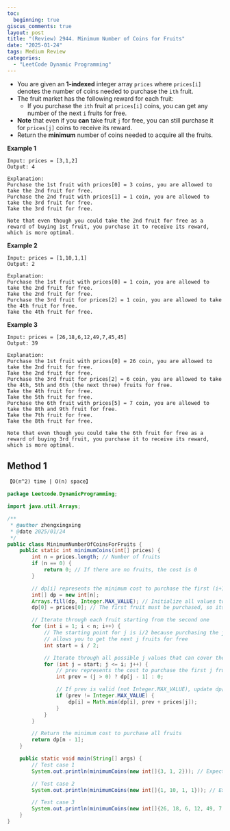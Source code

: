 ```yaml
---
toc:
  beginning: true
giscus_comments: true
layout: post
title: "(Review) 2944. Minimum Number of Coins for Fruits"
date: "2025-01-24"
tags: Medium Review
categories:
  - "LeetCode Dynamic Programming"
---
```



- You are given an **1-indexed** integer array `prices` where `prices[i]` denotes the number of coins needed to purchase the `ith` fruit.
- The fruit market has the following reward for each fruit:
  - If you purchase the `ith` fruit at `prices[i]` coins, you can get any number of the next `i` fruits for free.
- **Note** that even if you **can** take fruit `j` for free, you can still purchase it for `prices[j]` coins to receive its reward.
- Return the **minimum** number of coins needed to acquire all the fruits.

**Example 1**

```
Input: prices = [3,1,2]
Output: 4

Explanation:
Purchase the 1st fruit with prices[0] = 3 coins, you are allowed to take the 2nd fruit for free.
Purchase the 2nd fruit with prices[1] = 1 coin, you are allowed to take the 3rd fruit for free.
Take the 3rd fruit for free.

Note that even though you could take the 2nd fruit for free as a reward of buying 1st fruit, you purchase it to receive its reward, which is more optimal.
```

**Example 2**

```
Input: prices = [1,10,1,1]
Output: 2

Explanation:
Purchase the 1st fruit with prices[0] = 1 coin, you are allowed to take the 2nd fruit for free.
Take the 2nd fruit for free.
Purchase the 3rd fruit for prices[2] = 1 coin, you are allowed to take the 4th fruit for free.
Take the 4th fruit for free.
```

**Example 3**

```
Input: prices = [26,18,6,12,49,7,45,45]
Output: 39

Explanation:
Purchase the 1st fruit with prices[0] = 26 coin, you are allowed to take the 2nd fruit for free.
Take the 2nd fruit for free.
Purchase the 3rd fruit for prices[2] = 6 coin, you are allowed to take the 4th, 5th and 6th (the next three) fruits for free.
Take the 4th fruit for free.
Take the 5th fruit for free.
Purchase the 6th fruit with prices[5] = 7 coin, you are allowed to take the 8th and 9th fruit for free.
Take the 7th fruit for free.
Take the 8th fruit for free.

Note that even though you could take the 6th fruit for free as a reward of buying 3rd fruit, you purchase it to receive its reward, which is more optimal.
```

## Method 1

```tex
【O(n^2) time | O(n) space】
```

```java
package Leetcode.DynamicProgramming;

import java.util.Arrays;

/**
 * @author zhengxingxing
 * @date 2025/01/24
 */
public class MinimumNumberOfCoinsForFruits {
    public static int minimumCoins(int[] prices) {
        int n = prices.length; // Number of fruits
        if (n == 0) {
            return 0; // If there are no fruits, the cost is 0
        }

        // dp[i] represents the minimum cost to purchase the first (i+1) fruits
        int[] dp = new int[n];
        Arrays.fill(dp, Integer.MAX_VALUE); // Initialize all values to a large number
        dp[0] = prices[0]; // The first fruit must be purchased, so its cost is prices[0]

        // Iterate through each fruit starting from the second one
        for (int i = 1; i < n; i++) {
            // The starting point for j is i/2 because purchasing the j-th fruit
            // allows you to get the next j fruits for free
            int start = i / 2;

            // Iterate through all possible j values that can cover the i-th fruit
            for (int j = start; j <= i; j++) {
                // prev represents the cost to purchase the first j fruits
                int prev = (j > 0) ? dp[j - 1] : 0;

                // If prev is valid (not Integer.MAX_VALUE), update dp[i]
                if (prev != Integer.MAX_VALUE) {
                    dp[i] = Math.min(dp[i], prev + prices[j]);
                }
            }
        }

        // Return the minimum cost to purchase all fruits
        return dp[n - 1];
    }

    public static void main(String[] args) {
        // Test case 1
        System.out.println(minimumCoins(new int[]{3, 1, 2})); // Expected output: 4

        // Test case 2
        System.out.println(minimumCoins(new int[]{1, 10, 1, 1})); // Expected output: 2

        // Test case 3
        System.out.println(minimumCoins(new int[]{26, 18, 6, 12, 49, 7, 45, 45})); // Expected output: 39
    }
}

```





